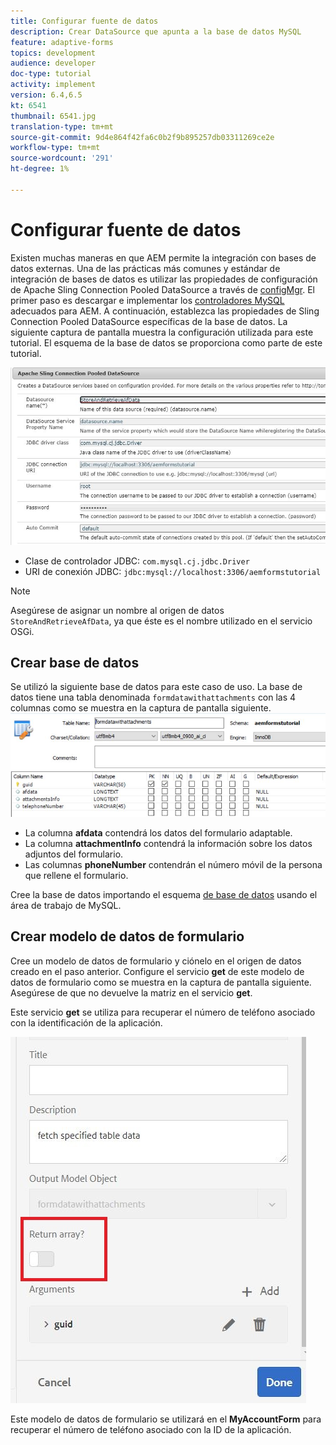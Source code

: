 ```yaml
---
title: Configurar fuente de datos
description: Crear DataSource que apunta a la base de datos MySQL
feature: adaptive-forms
topics: development
audience: developer
doc-type: tutorial
activity: implement
version: 6.4,6.5
kt: 6541
thumbnail: 6541.jpg
translation-type: tm+mt
source-git-commit: 9d4e864f42fa6c0b2f9b895257db03311269ce2e
workflow-type: tm+mt
source-wordcount: '291'
ht-degree: 1%

---
```



# Configurar fuente de datos

Existen muchas maneras en que AEM permite la integración con bases de datos externas. Una de las prácticas más comunes y estándar de integración de bases de datos es utilizar las propiedades de configuración de Apache Sling Connection Pooled DataSource a través de [configMgr](http://localhost:4502/system/console/configMgr).
El primer paso es descargar e implementar los [controladores MySQL](https://mvnrepository.com/artifact/mysql/mysql-connector-java) adecuados para AEM.
A continuación, establezca las propiedades de Sling Connection Pooled DataSource específicas de la base de datos. La siguiente captura de pantalla muestra la configuración utilizada para este tutorial. El esquema de la base de datos se proporciona como parte de este tutorial.

![data-source](assets/data-source.JPG)


* Clase de controlador JDBC: `com.mysql.cj.jdbc.Driver`
* URI de conexión JDBC: `jdbc:mysql://localhost:3306/aemformstutorial`

>[!NOTE]
>Asegúrese de asignar un nombre al origen de datos `StoreAndRetrieveAfData`, ya que éste es el nombre utilizado en el servicio OSGi.


## Crear base de datos


Se utilizó la siguiente base de datos para este caso de uso. La base de datos tiene una tabla denominada `formdatawithattachments` con las 4 columnas como se muestra en la captura de pantalla siguiente.
![data-base](assets/table-schema.JPG)

* La columna **afdata** contendrá los datos del formulario adaptable.
* La columna **attachmentInfo** contendrá la información sobre los datos adjuntos del formulario.
* Las columnas **phoneNumber** contendrán el número móvil de la persona que rellene el formulario.

Cree la base de datos importando el esquema [de base de datos](assets/data-base-schema.sql)
usando el área de trabajo de MySQL.

## Crear modelo de datos de formulario

Cree un modelo de datos de formulario y ciónelo en el origen de datos creado en el paso anterior.
Configure el servicio **get** de este modelo de datos de formulario como se muestra en la captura de pantalla siguiente.
Asegúrese de que no devuelve la matriz en el servicio **get**.

Este servicio **get** se utiliza para recuperar el número de teléfono asociado con la identificación de la aplicación.

![get-service](assets/get-service.JPG)

Este modelo de datos de formulario se utilizará en el **MyAccountForm** para recuperar el número de teléfono asociado con la ID de la aplicación.
